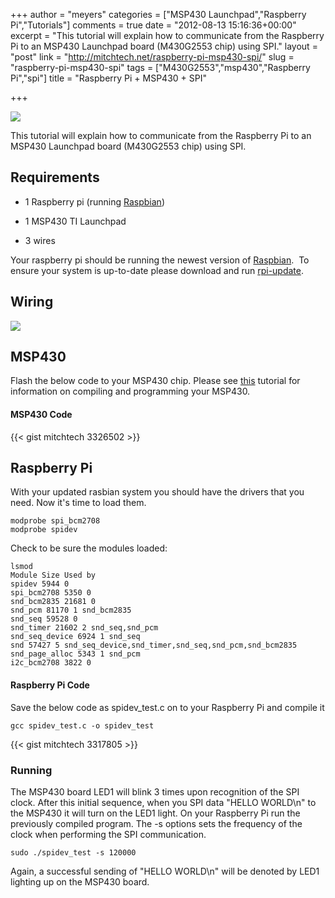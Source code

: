 +++
author = "meyers"
categories = ["MSP430 Launchpad","Raspberry Pi","Tutorials"]
comments = true
date = "2012-08-13 15:16:36+00:00"
excerpt = "This tutorial will explain how to communicate from the Raspberry Pi to an MSP430 Launchpad board (M430G2553 chip) using SPI."
layout = "post"
link = "http://mitchtech.net/raspberry-pi-msp430-spi/"
slug = "raspberry-pi-msp430-spi"
tags = ["M430G2553","msp430","Raspberry Pi","spi"]
title = "Raspberry Pi + MSP430 + SPI"

+++

[![](http://mitchtech.net/wp-content/uploads/2012/08/raspi-msp-spi-300x225.jpg)](http://mitchtech.net/raspberry-pi-msp430-spi/raspi-msp-spi/)

This tutorial will explain how to communicate from the Raspberry Pi to an MSP430 Launchpad board (M430G2553 chip) using SPI.

## Requirements

  * 1 Raspberry pi (running [Raspbian](http://www.raspbian.org/))

  * 1 MSP430 TI Launchpad

  * 3 wires

Your raspberry pi should be running the newest version of [Raspbian](http://www.raspbian.org/).  To ensure your system is up-to-date please download and run [rpi-update](https://github.com/Hexxeh/rpi-update/).

## Wiring

[![](http://mitchtech.net/wp-content/uploads/2012/08/raspi_msp_spi-225x300.png)](http://mitchtech.net/raspberry-pi-msp430-spi/raspi_msp_spi/)

## MSP430

Flash the below code to your MSP430 chip. Please see [this](http://mitchtech.net/cross-compiling-for-ti-msp430-launchpad/) tutorial for information on compiling and programming your MSP430.

#### MSP430 Code

{{< gist mitchtech 3326502 >}}

## Raspberry Pi

With your updated rasbian system you should have the drivers that you need. Now it's time to load them.

```
modprobe spi_bcm2708
modprobe spidev
```

Check to be sure the modules loaded:

```
lsmod
Module Size Used by
spidev 5944 0
spi_bcm2708 5350 0
snd_bcm2835 21681 0
snd_pcm 81170 1 snd_bcm2835
snd_seq 59528 0
snd_timer 21602 2 snd_seq,snd_pcm
snd_seq_device 6924 1 snd_seq
snd 57427 5 snd_seq_device,snd_timer,snd_seq,snd_pcm,snd_bcm2835
snd_page_alloc 5343 1 snd_pcm
i2c_bcm2708 3822 0
```

#### Raspberry Pi Code

Save the below code as spidev_test.c on to your Raspberry Pi and compile it

```
gcc spidev_test.c -o spidev_test
```

{{< gist mitchtech 3317805 >}}

### Running

The MSP430 board LED1 will blink 3 times upon recognition of the SPI clock. After this initial sequence, when you SPI data "HELLO WORLD\n" to the MSP430 it will turn on the LED1 light.
On your Raspberry Pi run the previously compiled program. The -s options sets the frequency of the clock when performing the SPI communication.

```
sudo ./spidev_test -s 120000
```

Again, a successful sending of "HELLO WORLD\n" will be denoted by LED1 lighting up on the MSP430 board.

